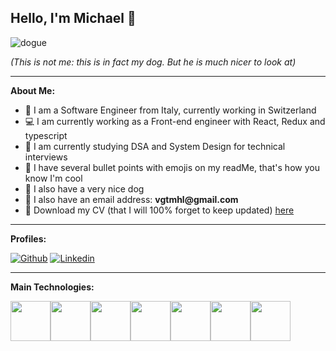 ## Hello, I'm Michael 👋
 
![dogue](https://user-images.githubusercontent.com/44584815/168486485-4ca709fa-eede-4252-8088-c3f399aa3c22.png)

<i>(This is not me: this is in fact my dog. But he is much nicer to look at)</i>

---

**About Me:**

- 🧳 I am a Software Engineer from Italy, currently working in Switzerland
- 💻 I am currently working as a Front-end engineer with React, Redux and typescript 
- 🧠 I am currently studying DSA and System Design for technical interviews 
- 👀 I have several bullet points with emojis on my readMe, that's how you know I'm cool 
- 🐶 I also have a very nice dog
- 📧 I also have an email address: __vgtmhl@gmail.com__
- 📜 Download my CV (that I will 100% forget to keep updated) [here](https://drive.google.com/file/d/1DnQm2ZcWVov3JhQuLIh3XO5opwNgqLQd/view?usp=sharing)

---
**Profiles:**

[![Github](https://img.shields.io/badge/-Github-000?style=flat&logo=Github&logoColor=white)](https://github.com/vgtmhl)
[![Linkedin](https://img.shields.io/badge/-LinkedIn-blue?style=flat&logo=Linkedin&logoColor=white)](https://www.linkedin.com/in/michael-vigato/)

---
**Main Technologies:**

<div style="display: flex;">
  <img style="width: 64px" src="https://symbols.getvecta.com/stencil_94/22_react-icon.e55e75bd2e.svg"/>
  <img style="width: 64px" src="https://symbols.getvecta.com/stencil_25/39_javascript.0ca26ec4ab.svg"/>
  <img style="width: 64px" src="https://symbols.getvecta.com/stencil_98/84_typescript-icon.91937dbb2c.svg"/>
  <img style="width: 64px" src="https://symbols.getvecta.com/stencil_25/14_css3.d930bfb832.svg"/>
  <img style="width: 64px" src="https://symbols.getvecta.com/stencil_25/75_sass.57898c574e.svg"/>
  <img style="width: 64px" src="https://symbols.getvecta.com/stencil_25/71_redux.da27ac619d.svg"/>
  <img style="width: 64px" src="https://symbols.getvecta.com/stencil_101/30_webpack-icon.3aae0e41ed.svg"/>
</div>







